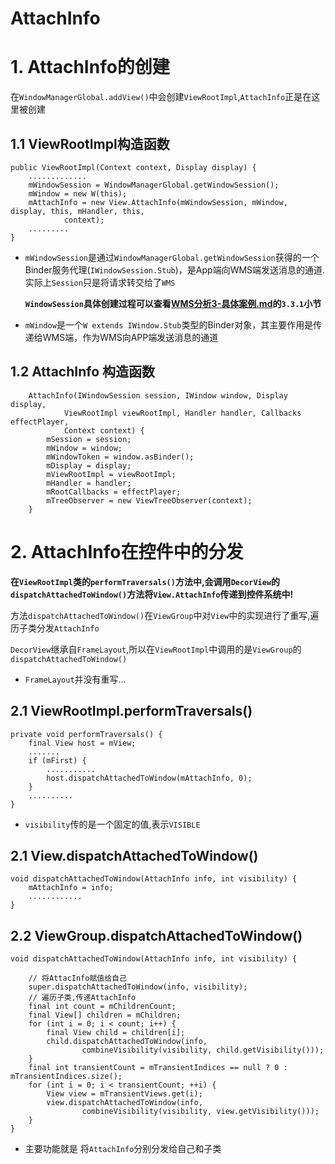 # AttachInfo


# 1. AttachInfo的创建

在`WindowManagerGlobal.addView()`中会创建`ViewRootImpl`,`AttachInfo`正是在这里被创建

## 1.1 ViewRootImpl构造函数

    public ViewRootImpl(Context context, Display display) {
		.............
        mWindowSession = WindowManagerGlobal.getWindowSession();
        mWindow = new W(this);
        mAttachInfo = new View.AttachInfo(mWindowSession, mWindow, display, this, mHandler, this,
                context);
		.........
	}

- `mWindowSession`是通过`WindowManagerGlobal.getWindowSession`获得的一个Binder服务代理(`IWindowSession.Stub`)，是App端向WMS端发送消息的通道. 实际上`Session`只是将请求转交给了`WMS`

	**`WindowSession`具体创建过程可以查看[WMS分析3-具体案例.md]()的`3.3.1`小节**

- `mWindow`是一个`W extends IWindow.Stub`类型的Binder对象，其主要作用是传递给WMS端，作为WMS向APP端发送消息的通道


## 1.2 AttachInfo 构造函数

        AttachInfo(IWindowSession session, IWindow window, Display display,
                ViewRootImpl viewRootImpl, Handler handler, Callbacks effectPlayer,
                Context context) {
            mSession = session;
            mWindow = window;
            mWindowToken = window.asBinder();
            mDisplay = display;
            mViewRootImpl = viewRootImpl;
            mHandler = handler;
            mRootCallbacks = effectPlayer;
            mTreeObserver = new ViewTreeObserver(context);
        }

# 2. AttachInfo在控件中的分发

**在`ViewRootImpl`类的`performTraversals()`方法中,会调用`DecorView`的`dispatchAttachedToWindow()`方法将`View.AttachInfo`传递到控件系统中!**


方法`dispatchAttachedToWindow()`在`ViewGroup`中对`View`中的实现进行了重写,遍历子类分发`AttachInfo`

`DecorView`继承自`FrameLayout`,所以在`ViewRootImpl`中调用的是`ViewGroup`的`dispatchAttachedToWindow()`

- `FrameLayout`并没有重写...


## 2.1 ViewRootImpl.performTraversals()

    private void performTraversals() {
        final View host = mView;
		.......
        if (mFirst) {
			...........
            host.dispatchAttachedToWindow(mAttachInfo, 0);
        } 
		..........
	}

- `visibility`传的是一个固定的值,表示`VISIBLE`

## 2.1 View.dispatchAttachedToWindow()

    void dispatchAttachedToWindow(AttachInfo info, int visibility) {
        mAttachInfo = info;
 		............
    }

## 2.2 ViewGroup.dispatchAttachedToWindow()

    void dispatchAttachedToWindow(AttachInfo info, int visibility) {

		// 将AttacInfo赋值给自己
        super.dispatchAttachedToWindow(info, visibility);
		// 遍历子类,传递AttachInfo
        final int count = mChildrenCount;
        final View[] children = mChildren;
        for (int i = 0; i < count; i++) {
            final View child = children[i];
            child.dispatchAttachedToWindow(info,
                    combineVisibility(visibility, child.getVisibility()));
        }
        final int transientCount = mTransientIndices == null ? 0 : mTransientIndices.size();
        for (int i = 0; i < transientCount; ++i) {
            View view = mTransientViews.get(i);
            view.dispatchAttachedToWindow(info,
                    combineVisibility(visibility, view.getVisibility()));
        }
    }

-  主要功能就是 将`AttachInfo`分别分发给自己和子类

